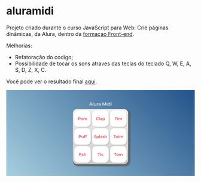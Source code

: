 # aluramidi

Projeto criado durante o curso JavaScript para Web: Crie páginas dinâmicas, da Alura, dentro da [formaçao Front-end](https://cursos.alura.com.br/formacao-front-end).

Melhorias:
- Refatoração do codigo;
- Possibilidade de tocar os sons atraves das teclas do teclado Q, W, E, A, S, D, Z, X, C.

Você pode ver o resultado final [aqui](https://jessicalorenzon.github.io/aluramidi/).

![aluramidi](aluramidi.png)